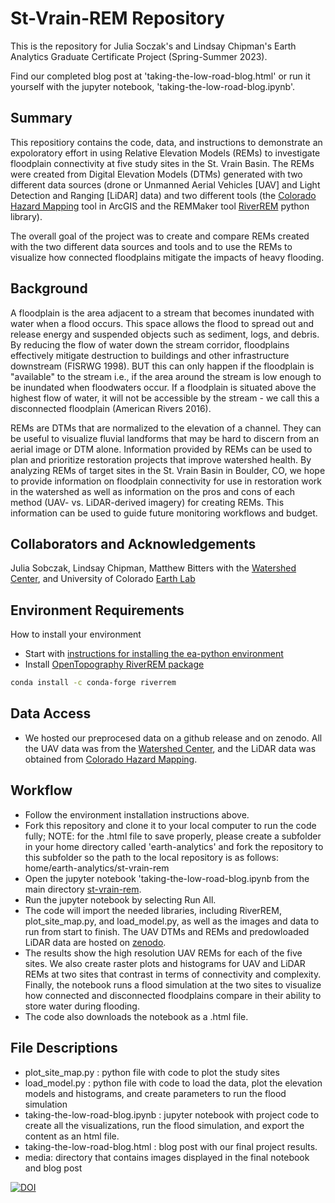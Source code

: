 # St-Vrain-REM Repository

This is the repository for Julia Soczak's and Lindsay Chipman's Earth Analytics Graduate Certificate Project (Spring-Summer 2023).

Find our completed blog post at 'taking-the-low-road-blog.html' or run it yourself with the jupyter notebook, 'taking-the-low-road-blog.ipynb'.

## Summary
This repositiory contains the code, data, and instructions to demonstrate an expoloratory effort in using Relative Elevation Models (REMs) to investigate floodplain connectivity at five study sites in the St. Vrain Basin. The REMs were created from Digital Elevation Models (DTMs) generated with two different data sources (drone or Unmanned Aerial Vehicles [UAV] and Light Detection and Ranging [LiDAR] data) and two different tools (the [Colorado Hazard Mapping](https://coloradohazardmapping.com/) tool in ArcGIS and the REMMaker tool [RiverREM](https://github.com/OpenTopography/RiverREM) python library).

The overall goal of the project was to create and compare REMs created with the two different data sources and tools and to use the REMs to visualize how connected floodplains mitigate the impacts of heavy flooding.

## Background
A floodplain is the area adjacent to a stream that becomes inundated with water when a flood occurs. This space allows the flood to spread out and release energy and suspended objects such as sediment, logs, and debris. By reducing the flow of water down the stream corridor, floodplains effectively mitigate destruction to buildings and other infrastructure downstream (FISRWG 1998). BUT this can only happen if the floodplain is "available" to the stream i.e., if the area around the stream is low enough to be inundated when floodwaters occur. If a floodplain is situated above the highest flow of water, it will not be accessible by the stream - we call this a disconnected floodplain (American Rivers 2016).

REMs are DTMs that are normalized to the elevation of a channel. They can be useful to visualize fluvial landforms that may be hard to discern from an aerial image or DTM alone. Information provided by REMs can be used to plan and prioritize restoration projects that improve watershed health. By analyzing REMs of target sites in the St. Vrain Basin in Boulder, CO, we hope to provide information on floodplain connectivity for use in restoration work in the watershed as well as information on the pros and cons of each method (UAV- vs. LiDAR-derived imagery) for creating REMs. This information can be used to guide future monitoring workflows and budget.

## Collaborators and Acknowledgements
Julia Sobczak, Lindsay Chipman, Matthew Bitters with the [Watershed Center](https://watershed.center/), and University of Colorado [Earth Lab](https://earthlab.colorado.edu/)

## Environment Requirements
How to install your environment
  * Start with [instructions for installing the ea-python environment](https://www.earthdatascience.org/workshops/setup-earth-analytics-python/setup-python-conda-earth-analytics-environment/)
  *  Install [OpenTopography RiverREM package](https://github.com/OpenTopography/RiverREM)

  ```bash
  conda install -c conda-forge riverrem
  ```

## Data Access
  * We hosted our preprocesed data on a github release and on zenodo. All the UAV data was from the [Watershed Center](https://watershed.center/), and the LiDAR data was obtained from [Colorado Hazard Mapping](https://coloradohazardmapping.com/).
  
## Workflow
 * Follow the environment installation instructions above.
 * Fork this repository and clone it to your local computer to run the code fully; NOTE: for the .html file to save properly, please create a subfolder in your home directory called 'earth-analytics' and fork the repository to this subfolder so the path to the local repository is as follows: home/earth-analytics/st-vrain-rem 
 * Open the jupyter notebook 'taking-the-low-road-blog.ipynb from the main directory [st-vrain-rem](https://github.com/JuliaSobczak/st-vrain-rem/tree/main).
 * Run the jupyter notebook by selecting Run All.
 * The code will import the needed libraries, including RiverREM, plot_site_map.py, and load_model.py, as well as the images and data to run from start to finish. The UAV DTMs and REMs and predowloaded LiDAR data are hosted on [zenodo](https://zenodo.org/record/8218054).
 * The results show the high resolution UAV REMs for each of the five sites. We also create raster plots and histograms for UAV and LiDAR REMs at two sites that contrast in terms of connectivity and complexity. Finally, the notebook runs a flood simulation at the two sites to visualize how connected and disconnected floodplains compare in their ability to store water during flooding.
 * The code also downloads the notebook as a .html file.


## File Descriptions
* plot_site_map.py : python file with code to plot the study sites
* load_model.py : python file with code to load the data, plot the elevation models and histograms, and create parameters to run the flood simulation
* taking-the-low-road-blog.ipynb : jupyter notebook with project code to create all the visualizations, run the flood simulation, and export the content as an html file. 
* taking-the-low-road-blog.html : blog post with our final project results.
* media: directory that contains images displayed in the final notebook and blog post

[![DOI](https://zenodo.org/badge/633148424.svg)](https://zenodo.org/badge/latestdoi/633148424)
